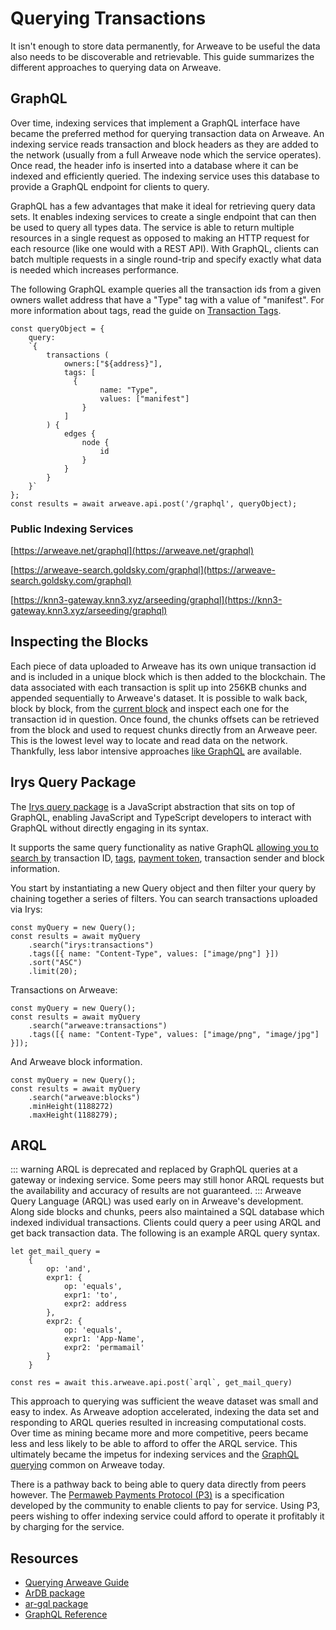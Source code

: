 # Querying Transactions

It isn't enough to store data permanently, for Arweave to be useful the data also needs to be discoverable and retrievable. This guide summarizes the different approaches to querying data on Arweave.

## GraphQL

Over time, indexing services that implement a GraphQL interface have became the preferred method for querying transaction data on Arweave. An indexing service reads transaction and block headers as they are added to the network (usually from a full Arweave node which the service operates). Once read, the header info is inserted into a database where it can be indexed and efficiently queried. The indexing service uses this database to provide a GraphQL endpoint for clients to query.

GraphQL has a few advantages that make it ideal for retrieving query data sets. It enables indexing services to create a single endpoint that can then be used to query all types data. The service is able to return multiple resources in a single request as opposed to making an HTTP request for each resource (like one would with a REST API). With GraphQL, clients can batch multiple requests in a single round-trip and specify exactly what data is needed which increases performance.

The following GraphQL example queries all the transaction ids from a given owners wallet address that have a "Type" tag with a value of "manifest". For more information about tags, read the guide on [Transaction Tags](tags.md).

```js:no-line-numbers
const queryObject = {
	query:
	`{
		transactions (
			owners:["${address}"],
			tags: [
			  {
					name: "Type",
					values: ["manifest"]
				}
			]
		) {
			edges {
				node {
					id
				}
			}
		}
	}`
};
const results = await arweave.api.post('/graphql', queryObject);
```

### Public Indexing Services

[https://arweave.net/graphql](https://arweave.net/graphql)

[https://arweave-search.goldsky.com/graphql](https://arweave-search.goldsky.com/graphql)

[https://knn3-gateway.knn3.xyz/arseeding/graphql](https://knn3-gateway.knn3.xyz/arseeding/graphql)

## Inspecting the Blocks

Each piece of data uploaded to Arweave has its own unique transaction id and is included in a unique block which is then added to the blockchain. The data associated with each transaction is split up into 256KB chunks and appended sequentially to Arweave's dataset. It is possible to walk back, block by block, from the [current block](https://arweave.net/block/current) and inspect each one for the transaction id in question. Once found, the chunks offsets can be retrieved from the block and used to request chunks directly from an Arweave peer. This is the lowest level way to locate and read data on the network. Thankfully, less labor intensive approaches [like GraphQL](#graphql) are available.

## Irys Query Package

The [Irys query package](https://docs.irys.xyz/developer-docs/querying/query-package) is a JavaScript abstraction that sits on top of GraphQL, enabling JavaScript and TypeScript developers to interact with GraphQL without directly engaging in its syntax.

It supports the same query functionality as native GraphQL [allowing you to search by](https://docs.irys.xyz/developer-docs/querying/query-package#query-type) transaction ID, [tags](https://docs.irys.xyz/developer-docs/tags), [payment token](https://docs.irys.xyz/overview/supported-tokens), transaction sender and block information.

You start by instantiating a new Query object and then filter your query by chaining together a series of filters. You can search transactions uploaded via Irys:

```js:no-line-numbers
const myQuery = new Query();
const results = await myQuery
	.search("irys:transactions")
	.tags([{ name: "Content-Type", values: ["image/png"] }])
	.sort("ASC")
	.limit(20);
```

Transactions on Arweave:

```js:no-line-numbers
const myQuery = new Query();
const results = await myQuery
	.search("arweave:transactions")
	.tags([{ name: "Content-Type", values: ["image/png", "image/jpg"] }]);
```

And Arweave block information.

```js:no-line-numbers
const myQuery = new Query();
const results = await myQuery
	.search("arweave:blocks")
	.minHeight(1188272)
	.maxHeight(1188279);
```

## ARQL

::: warning
ARQL is deprecated and replaced by GraphQL queries at a gateway or indexing service. Some peers may still honor ARQL requests but the availability and accuracy of results are not guaranteed.
:::
Arweave Query Language (ARQL) was used early on in Arweave's development. Along side blocks and chunks, peers also maintained a SQL database which indexed individual transactions. Clients could query a peer using ARQL and get back transaction data. The following is an example ARQL query syntax.

```js:no-line-numbers
let get_mail_query =
	{
		op: 'and',
		expr1: {
			op: 'equals',
			expr1: 'to',
			expr2: address
		},
		expr2: {
			op: 'equals',
			expr1: 'App-Name',
			expr2: 'permamail'
		}
	}

const res = await this.arweave.api.post(`arql`, get_mail_query)
```

This approach to querying was sufficient the weave dataset was small and easy to index. As Arweave adoption accelerated, indexing the data set and responding to ARQL queries resulted in increasing computational costs. Over time as mining became more and more competitive, peers became less and less likely to be able to afford to offer the ARQL service. This ultimately became the impetus for indexing services and the [GraphQL querying](#graphql) common on Arweave today.

There is a pathway back to being able to query data directly from peers however. The [Permaweb Payments Protocol (P3)](https://arweave.net/UoDCeYYmamvnc0mrElUxr5rMKUYRaujo9nmci206WjQ) is a specification developed by the community to enable clients to pay for service. Using P3, peers wishing to offer indexing service could afford to operate it profitably it by charging for the service.

## Resources

-   [Querying Arweave Guide](../guides/querying-arweave/queryingArweave.md)
-   [ArDB package](../guides/querying-arweave/ardb.md)
-   [ar-gql package](../guides/querying-arweave/ar-gql.md)
-   [GraphQL Reference](../references/gql.md)
